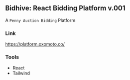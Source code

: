 ## Bidhive: React Bidding Platform v.001

A `Penny Auction Bidding` Platform

### Link

https://platform.oxomoto.co/

### Tools

- React
- Tailwind
